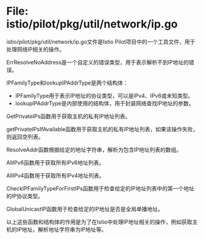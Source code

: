 # File: istio/pilot/pkg/util/network/ip.go

istio/pilot/pkg/util/network/ip.go文件是Istio Pilot项目中的一个工具文件，用于处理网络IP相关的操作。

ErrResolveNoAddress是一个自定义的错误类型，用于表示解析不到IP地址的错误。

IPFamilyType和lookupIPAddrType是两个结构体：

- IPFamilyType用于表示IP地址的协议类型，可以是IPv4、IPv6或未知类型。
- lookupIPAddrType是内部使用的结构体，用于封装网络查找IP地址的参数。

GetPrivateIPs函数用于获取主机的私有IP地址列表。

getPrivateIPsIfAvailable函数用于获取主机的私有IP地址列表，如果该操作失败，则返回空列表。

ResolveAddr函数根据给定的地址字符串，解析为包含IP地址列表的数组。

AllIPv6函数用于获取所有IPv6地址列表。

AllIPv4函数用于获取所有IPv4地址列表。

CheckIPFamilyTypeForFirstIPs函数用于检查给定的IP地址列表中的第一个地址的IP协议类型。

GlobalUnicastIP函数用于检查给定的IP地址是否是全局单播地址。

以上这些函数和结构体的作用是为了在Istio中处理IP地址相关的操作，例如获取主机的IP地址，解析地址字符串为IP地址等。


